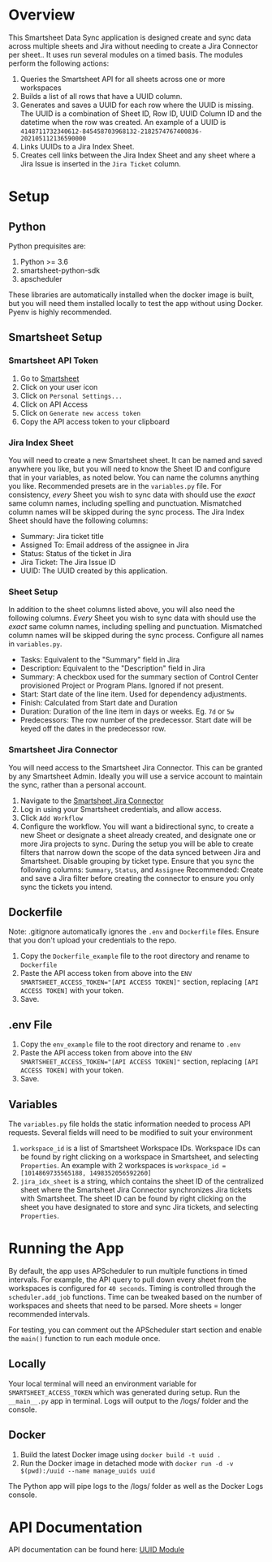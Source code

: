 # Overview
This Smartsheet Data Sync application is designed create and sync data across multiple sheets and Jira without needing to create a Jira Connector per sheet.. It uses run several modules on a timed basis. The modules perform the following actions:
1. Queries the Smartsheet API for all sheets across one or more workspaces
2. Builds a list of all rows that have a UUID column.
3. Generates and saves a UUID for each row where the UUID is missing. The UUID is a combination of Sheet ID, Row ID, UUID Column ID and the datetime when the row was created. An example of a UUID is `4148711732340612-845458703968132-2182574767400836-202105112136590000`
4. Links UUIDs to a Jira Index Sheet.
5. Creates cell links between the Jira Index Sheet and any sheet where a Jira Issue is inserted in the `Jira Ticket` column. 


# Setup
## Python
Python prequisites are:
1. Python >= 3.6
2. smartsheet-python-sdk
3. apscheduler

These libraries are automatically installed when the docker image is built, but you will need them installed locally to test the app without using Docker. Pyenv is highly recommended.

## Smartsheet Setup
### Smartsheet API Token
1. Go to [Smartsheet](https://app.smartsheet.com/folders/personal)
2. Click on your user icon
3. Click on `Personal Settings...`
4. Click on API Access
5. Click on `Generate new access token`
6. Copy the API access token to your clipboard

### Jira Index Sheet
You will need to create a new Smartsheet sheet. It can be named and saved anywhere you like, but you will need to know the Sheet ID and configure that in your variables, as noted below. You can name the columns anything you like. Recommended presets are in the `variables.py` file. For consistency, _every_ Sheet you wish to sync data with should use the _exact_ same column names, including spelling and punctuation. Mismatched column names will be skipped during the sync process. The Jira Index Sheet should have the following columns:
* Summary: Jira ticket title
* Assigned To: Email address of the assignee in Jira
* Status: Status of the ticket in Jira
* Jira Ticket: The Jira Issue ID
* UUID: The UUID created by this application.

### Sheet Setup
In addition to the sheet columns listed above, you will also need the following columns. _Every_ Sheet you wish to sync data with should use the _exact_ same column names, including spelling and punctuation. Mismatched column names will be skipped during the sync process. Configure all names in `variables.py`.
* Tasks: Equivalent to the "Summary" field in Jira
* Description: Equivalent to the "Description" field in Jira
* Summary: A checkbox used for the summary section of Control Center provisioned Project or Program Plans. Ignored if not present.
* Start: Start date of the line item. Used for dependency adjustments.
* Finish: Calculated from Start date and Duration
* Duration: Duration of the line item in days or weeks. Eg. `7d` or `5w`
* Predecessors: The row number of the predecessor. Start date will be keyed off the dates in the predecessor row.

### Smartsheet Jira Connector
You will need access to the Smartsheet Jira Connector. This can be granted by any Smartsheet Admin. Ideally you will use a service account to maintain the sync, rather than a personal account.
1. Navigate to the [Smartsheet Jira Connector](https://connectors.smartsheet.com/c/jira)
2. Log in using your Smartsheet credentials, and allow access.
3. Click `Add Workflow`
4. Configure the workflow. You will want a bidirectional sync, to create a new Sheet or designate a sheet already created, and designate one or more Jira projects to sync. During the setup you will be able to create filters that narrow down the scope of the data synced between Jira and Smartsheet. Disable grouping by ticket type. Ensure that you sync the following columns: `Summary`, `Status`, and `Assignee` Recommended: Create and save a Jira filter before creating the connector to ensure you only sync the tickets you intend.

## Dockerfile
Note: .gitignore automatically ignores the `.env` and `Dockerfile` files. Ensure that you don't upload your credentials to the repo.
1. Copy the `Dockerfile_example` file to the root directory and rename to `Dockerfile`
2. Paste the API access token from above into the `ENV SMARTSHEET_ACCESS_TOKEN="[API ACCESS TOKEN]"` section, replacing `[API ACCESS TOKEN]` with your token.
3. Save.

## .env File
1. Copy the `env_example` file to the root directory and rename to `.env`
2. Paste the API access token from above into the `ENV SMARTSHEET_ACCESS_TOKEN="[API ACCESS TOKEN]"` section, replacing `[API ACCESS TOKEN]` with your token.
3. Save.

## Variables
The `variables.py` file holds the static information needed to process API requests. Several fields will need to be modified to suit your environment
1. `workspace_id` is a list of Smartsheet Workspace IDs. Workspace IDs can be found by right clicking on a workspace in Smartsheet, and selecting `Properties`. An example with 2 workspaces is `workspace_id = [1014869735565188, 1498352056592260]`
2. `jira_idx_sheet` is a string, which contains the sheet ID of the centralized sheet where the Smartsheet Jira Connector synchronizes Jira tickets with Smartsheet. The sheet ID can be found by right clicking on the sheet you have designated to store and sync Jira tickets, and selecting `Properties`.


# Running the App
By default, the app uses APScheduler to run multiple functions in timed intervals. For example, the API query to pull down every sheet from the workspaces is configured for `40 seconds`. Timing is controlled through the `scheduler.add_job` functions. Time can be tweaked based on the number of workspaces and sheets that need to be parsed. More sheets = longer recommended intervals.

For testing, you can comment out the APScheduler start section and enable the `main()` function to run each module once.

## Locally
Your local terminal will need an environment variable for `SMARTSHEET_ACCESS_TOKEN` which was generated during setup. Run the `__main__.py` app in terminal. Logs will output to the /logs/ folder and the console.


## Docker
1. Build the latest Docker image using `docker build -t uuid .`
2. Run the Docker image in detached mode with `docker run -d -v $(pwd):/uuid --name manage_uuids uuid`

The Python app will pipe logs to the /logs/ folder as well as the Docker Logs console.

# API Documentation
API documentation can be found here: [UUID Module](https://htmlpreview.github.io/?https://git.xarth.tv/cmpbad/smartsheet-data-sync/blob/pydocs/docs/index.html)